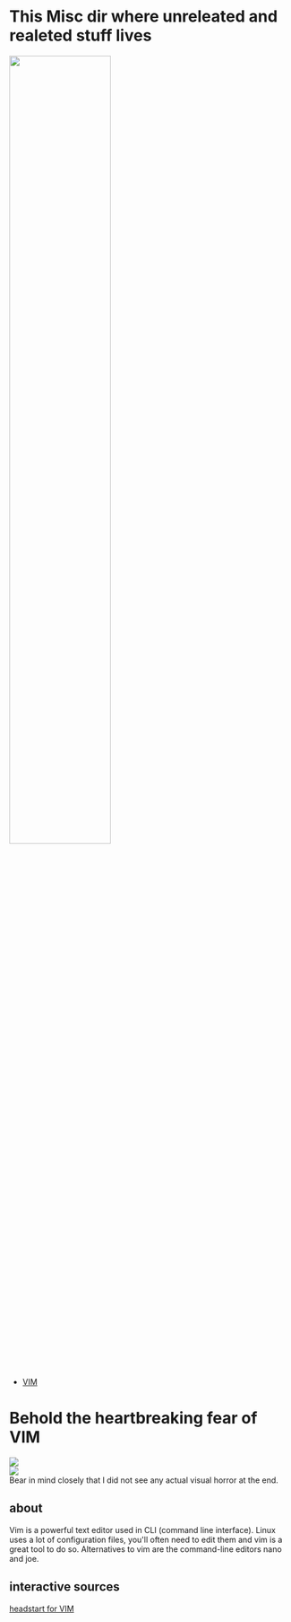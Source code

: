 # This Misc dir where unreleated and realeted stuff lives  
<img src="https://imgur.com/yJxPfJY.png" width="60%"></img>  
- [VIM](#behold-the-heartbreaking-fear-of-vim)  
# Behold the heartbreaking fear of VIM  
<img src="https://imgur.com/o1Ggzof.png" ></img>   
<img src="https://imgur.com/ihthDMB.png" ></img>   
Bear in mind closely that I did not see any actual visual horror at the end.  
## about  
Vim is a powerful text editor used in CLI (command line interface). Linux uses a lot of configuration files, you'll often need to edit them and vim is a great tool to do so. Alternatives to vim are the command-line editors nano and joe.  
## interactive sources  
[headstart for VIM](https://www.openvim.com/)  
